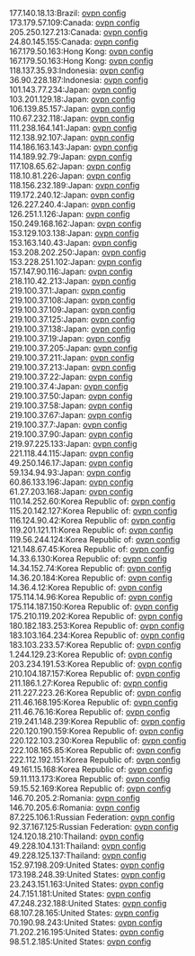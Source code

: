 177.140.18.13:Brazil: [ovpn config](vpn/177_140_18_13.ovpn)  
173.179.57.109:Canada: [ovpn config](vpn/173_179_57_109.ovpn)  
205.250.127.213:Canada: [ovpn config](vpn/205_250_127_213.ovpn)  
24.80.145.155:Canada: [ovpn config](vpn/24_80_145_155.ovpn)  
167.179.50.163:Hong Kong: [ovpn config](vpn/167_179_50_163.ovpn)  
167.179.50.163:Hong Kong: [ovpn config](vpn/167_179_50_163.ovpn)  
118.137.35.93:Indonesia: [ovpn config](vpn/118_137_35_93.ovpn)  
36.90.228.187:Indonesia: [ovpn config](vpn/36_90_228_187.ovpn)  
101.143.77.234:Japan: [ovpn config](vpn/101_143_77_234.ovpn)  
103.201.129.18:Japan: [ovpn config](vpn/103_201_129_18.ovpn)  
106.139.85.157:Japan: [ovpn config](vpn/106_139_85_157.ovpn)  
110.67.232.118:Japan: [ovpn config](vpn/110_67_232_118.ovpn)  
111.238.164.141:Japan: [ovpn config](vpn/111_238_164_141.ovpn)  
112.138.92.107:Japan: [ovpn config](vpn/112_138_92_107.ovpn)  
114.186.163.143:Japan: [ovpn config](vpn/114_186_163_143.ovpn)  
114.189.92.79:Japan: [ovpn config](vpn/114_189_92_79.ovpn)  
117.108.65.62:Japan: [ovpn config](vpn/117_108_65_62.ovpn)  
118.10.81.226:Japan: [ovpn config](vpn/118_10_81_226.ovpn)  
118.156.232.189:Japan: [ovpn config](vpn/118_156_232_189.ovpn)  
119.172.240.12:Japan: [ovpn config](vpn/119_172_240_12.ovpn)  
126.227.240.4:Japan: [ovpn config](vpn/126_227_240_4.ovpn)  
126.251.1.126:Japan: [ovpn config](vpn/126_251_1_126.ovpn)  
150.249.168.162:Japan: [ovpn config](vpn/150_249_168_162.ovpn)  
153.129.103.138:Japan: [ovpn config](vpn/153_129_103_138.ovpn)  
153.163.140.43:Japan: [ovpn config](vpn/153_163_140_43.ovpn)  
153.208.202.250:Japan: [ovpn config](vpn/153_208_202_250.ovpn)  
153.228.251.102:Japan: [ovpn config](vpn/153_228_251_102.ovpn)  
157.147.90.116:Japan: [ovpn config](vpn/157_147_90_116.ovpn)  
218.110.42.213:Japan: [ovpn config](vpn/218_110_42_213.ovpn)  
219.100.37.1:Japan: [ovpn config](vpn/219_100_37_1.ovpn)  
219.100.37.108:Japan: [ovpn config](vpn/219_100_37_108.ovpn)  
219.100.37.109:Japan: [ovpn config](vpn/219_100_37_109.ovpn)  
219.100.37.125:Japan: [ovpn config](vpn/219_100_37_125.ovpn)  
219.100.37.138:Japan: [ovpn config](vpn/219_100_37_138.ovpn)  
219.100.37.19:Japan: [ovpn config](vpn/219_100_37_19.ovpn)  
219.100.37.205:Japan: [ovpn config](vpn/219_100_37_205.ovpn)  
219.100.37.211:Japan: [ovpn config](vpn/219_100_37_211.ovpn)  
219.100.37.213:Japan: [ovpn config](vpn/219_100_37_213.ovpn)  
219.100.37.22:Japan: [ovpn config](vpn/219_100_37_22.ovpn)  
219.100.37.4:Japan: [ovpn config](vpn/219_100_37_4.ovpn)  
219.100.37.50:Japan: [ovpn config](vpn/219_100_37_50.ovpn)  
219.100.37.58:Japan: [ovpn config](vpn/219_100_37_58.ovpn)  
219.100.37.67:Japan: [ovpn config](vpn/219_100_37_67.ovpn)  
219.100.37.7:Japan: [ovpn config](vpn/219_100_37_7.ovpn)  
219.100.37.90:Japan: [ovpn config](vpn/219_100_37_90.ovpn)  
219.97.225.133:Japan: [ovpn config](vpn/219_97_225_133.ovpn)  
221.118.44.115:Japan: [ovpn config](vpn/221_118_44_115.ovpn)  
49.250.146.17:Japan: [ovpn config](vpn/49_250_146_17.ovpn)  
59.134.94.93:Japan: [ovpn config](vpn/59_134_94_93.ovpn)  
60.86.133.196:Japan: [ovpn config](vpn/60_86_133_196.ovpn)  
61.27.203.168:Japan: [ovpn config](vpn/61_27_203_168.ovpn)  
110.14.252.60:Korea Republic of: [ovpn config](vpn/110_14_252_60.ovpn)  
115.20.142.127:Korea Republic of: [ovpn config](vpn/115_20_142_127.ovpn)  
116.124.90.42:Korea Republic of: [ovpn config](vpn/116_124_90_42.ovpn)  
119.201.121.11:Korea Republic of: [ovpn config](vpn/119_201_121_11.ovpn)  
119.56.244.124:Korea Republic of: [ovpn config](vpn/119_56_244_124.ovpn)  
121.148.67.45:Korea Republic of: [ovpn config](vpn/121_148_67_45.ovpn)  
14.33.6.130:Korea Republic of: [ovpn config](vpn/14_33_6_130.ovpn)  
14.34.152.74:Korea Republic of: [ovpn config](vpn/14_34_152_74.ovpn)  
14.36.20.184:Korea Republic of: [ovpn config](vpn/14_36_20_184.ovpn)  
14.36.4.12:Korea Republic of: [ovpn config](vpn/14_36_4_12.ovpn)  
175.114.14.96:Korea Republic of: [ovpn config](vpn/175_114_14_96.ovpn)  
175.114.187.150:Korea Republic of: [ovpn config](vpn/175_114_187_150.ovpn)  
175.210.119.202:Korea Republic of: [ovpn config](vpn/175_210_119_202.ovpn)  
180.182.183.253:Korea Republic of: [ovpn config](vpn/180_182_183_253.ovpn)  
183.103.164.234:Korea Republic of: [ovpn config](vpn/183_103_164_234.ovpn)  
183.103.233.57:Korea Republic of: [ovpn config](vpn/183_103_233_57.ovpn)  
1.244.129.23:Korea Republic of: [ovpn config](vpn/1_244_129_23.ovpn)  
203.234.191.53:Korea Republic of: [ovpn config](vpn/203_234_191_53.ovpn)  
210.104.187.157:Korea Republic of: [ovpn config](vpn/210_104_187_157.ovpn)  
211.186.1.27:Korea Republic of: [ovpn config](vpn/211_186_1_27.ovpn)  
211.227.223.26:Korea Republic of: [ovpn config](vpn/211_227_223_26.ovpn)  
211.46.168.195:Korea Republic of: [ovpn config](vpn/211_46_168_195.ovpn)  
211.46.76.16:Korea Republic of: [ovpn config](vpn/211_46_76_16.ovpn)  
219.241.148.239:Korea Republic of: [ovpn config](vpn/219_241_148_239.ovpn)  
220.120.190.159:Korea Republic of: [ovpn config](vpn/220_120_190_159.ovpn)  
220.122.103.230:Korea Republic of: [ovpn config](vpn/220_122_103_230.ovpn)  
222.108.165.85:Korea Republic of: [ovpn config](vpn/222_108_165_85.ovpn)  
222.112.192.151:Korea Republic of: [ovpn config](vpn/222_112_192_151.ovpn)  
49.161.15.168:Korea Republic of: [ovpn config](vpn/49_161_15_168.ovpn)  
59.11.113.173:Korea Republic of: [ovpn config](vpn/59_11_113_173.ovpn)  
59.15.52.169:Korea Republic of: [ovpn config](vpn/59_15_52_169.ovpn)  
146.70.205.2:Romania: [ovpn config](vpn/146_70_205_2.ovpn)  
146.70.205.6:Romania: [ovpn config](vpn/146_70_205_6.ovpn)  
87.225.106.1:Russian Federation: [ovpn config](vpn/87_225_106_1.ovpn)  
92.37.167.125:Russian Federation: [ovpn config](vpn/92_37_167_125.ovpn)  
124.120.18.210:Thailand: [ovpn config](vpn/124_120_18_210.ovpn)  
49.228.104.131:Thailand: [ovpn config](vpn/49_228_104_131.ovpn)  
49.228.125.137:Thailand: [ovpn config](vpn/49_228_125_137.ovpn)  
152.97.198.209:United States: [ovpn config](vpn/152_97_198_209.ovpn)  
173.198.248.39:United States: [ovpn config](vpn/173_198_248_39.ovpn)  
23.243.151.163:United States: [ovpn config](vpn/23_243_151_163.ovpn)  
24.7.151.181:United States: [ovpn config](vpn/24_7_151_181.ovpn)  
47.248.232.188:United States: [ovpn config](vpn/47_248_232_188.ovpn)  
68.107.28.165:United States: [ovpn config](vpn/68_107_28_165.ovpn)  
70.190.98.243:United States: [ovpn config](vpn/70_190_98_243.ovpn)  
71.202.216.195:United States: [ovpn config](vpn/71_202_216_195.ovpn)  
98.51.2.185:United States: [ovpn config](vpn/98_51_2_185.ovpn)  
